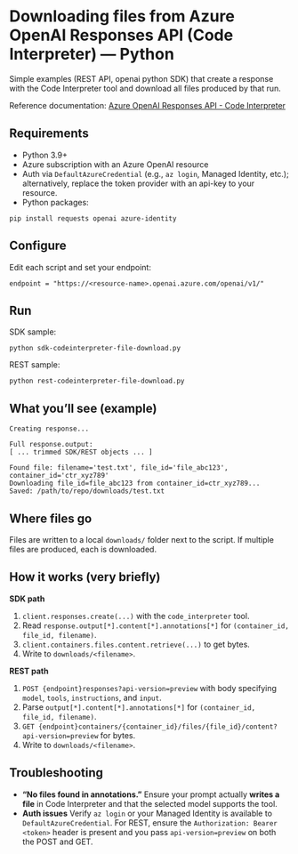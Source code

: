 # Downloading files from Azure OpenAI Responses API (Code Interpreter) — Python

Simple examples (REST API, openai python SDK) that create a response with the Code Interpreter tool and download all files produced by that run.

Reference documentation: [Azure OpenAI Responses API - Code Interpreter](https://learn.microsoft.com/en-us/azure/ai-foundry/openai/how-to/responses?tabs=python-secure#code-interpreter)


## Requirements
- Python 3.9+
- Azure subscription with an Azure OpenAI resource
- Auth via `DefaultAzureCredential` (e.g., `az login`, Managed Identity, etc.); alternatively, replace the token provider with an api-key to your resource.
- Python packages:
~~~
pip install requests openai azure-identity
~~~

## Configure
Edit each script and set your endpoint:
~~~
endpoint = "https://<resource-name>.openai.azure.com/openai/v1/"
~~~

## Run
SDK sample:
~~~
python sdk-codeinterpreter-file-download.py
~~~

REST sample:
~~~
python rest-codeinterpreter-file-download.py
~~~

## What you’ll see (example)
~~~
Creating response...

Full response.output:
[ ... trimmed SDK/REST objects ... ]

Found file: filename='test.txt', file_id='file_abc123', container_id='ctr_xyz789'
Downloading file_id=file_abc123 from container_id=ctr_xyz789...
Saved: /path/to/repo/downloads/test.txt
~~~

## Where files go
Files are written to a local `downloads/` folder next to the script. If multiple files are produced, each is downloaded.

## How it works (very briefly)
**SDK path**
1. `client.responses.create(...)` with the `code_interpreter` tool.
2. Read `response.output[*].content[*].annotations[*]` for `(container_id, file_id, filename)`.
3. `client.containers.files.content.retrieve(...)` to get bytes.
4. Write to `downloads/<filename>`.

**REST path**
1. `POST {endpoint}responses?api-version=preview` with body specifying `model`, `tools`, `instructions`, and `input`.
2. Parse `output[*].content[*].annotations[*]` for `(container_id, file_id, filename)`.
3. `GET {endpoint}containers/{container_id}/files/{file_id}/content?api-version=preview` for bytes.
4. Write to `downloads/<filename>`.

## Troubleshooting
- **“No files found in annotations.”**
  Ensure your prompt actually **writes a file** in Code Interpreter and that the selected model supports the tool.
- **Auth issues**
  Verify `az login` or your Managed Identity is available to `DefaultAzureCredential`. For REST, ensure the `Authorization: Bearer <token>` header is present and you pass `api-version=preview` on both the POST and GET.
